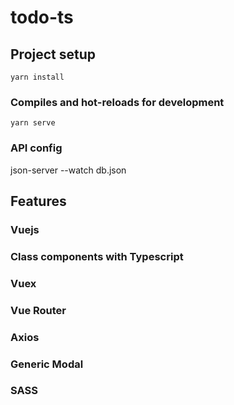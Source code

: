 # todo-ts

## Project setup
```
yarn install
```

### Compiles and hot-reloads for development
```
yarn serve
```
### API config

json-server --watch db.json

## Features

### Vuejs
### Class components with Typescript
### Vuex
### Vue Router
### Axios
### Generic Modal
### SASS
